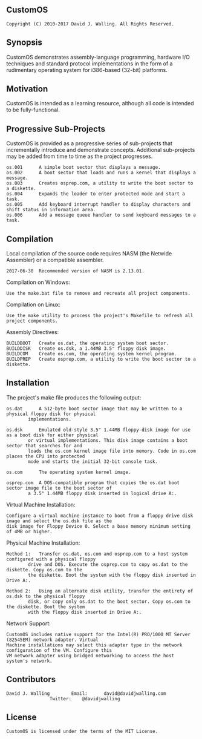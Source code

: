 ## CustomOS

	Copyright (C) 2010-2017 David J. Walling. All Rights Reserved.

## Synopsis

CustomOS demonstrates assembly-language programming, hardware I/O techniques and standard
protocol implementations in the form of a rudimentary operating system for i386-based (32-bit) platforms.

## Motivation

CustomOS is intended as a learning resource, although all code is intended to be fully-functional.

## Progressive Sub-Projects

CustomOS is provided as a progressive series of sub-projects that incrementally introduce and demonstrate concepts.
Additional sub-projects may be added from time to time as the project progresses.

	os.001		A simple boot sector that displays a message.
	os.002		A boot sector that loads and runs a kernel that displays a message.
	os.003		Creates osprep.com, a utility to write the boot sector to a diskette.
	os.004		Expands the loader to enter protected mode and start a task.
	os.005		Add keyboard interrupt handler to display characters and shift status in information area.
	os.006		Add a message queue handler to send keyboard messages to a task.

## Compilation

Local compilation of the source code requires NASM (the Netwide Assembler) or a compatible assembler.

	2017-06-30	Recommended version of NASM is 2.13.01.

Compilation on Windows:

	Use the make.bat file to remove and recreate all project components.

Compilation on Linux:

	Use the make utility to process the project's Makefile to refresh all project components.

Assembly Directives:

	BUILDBOOT	Create os.dat, the operating system boot sector.
	BUILDDISK	Create os.dsk, a 1.44MB 3.5" floppy disk image.
	BUILDCOM	Create os.com, the operating system kernel program.
	BUILDPREP	Create osprep.com, a utility to write the boot sector to a diskette.

## Installation

The project's make file produces the following output:

	os.dat		A 512-byte boot sector image that may be written to a physical floppy disk for physical
			implementations.

	os.dsk		Emulated old-style 3.5" 1.44MB floppy-disk image for use as a boot disk for either physical
			or virtual implementations. This disk image contains a boot sector that searches for and
			loads the os.com kernel image file into memory. Code in os.com places the CPU into protected
			mode and starts the initial 32-bit console task.

	os.com		The operating system kernel image.

	osprep.com	A DOS-compatible program that copies the os.dat boot sector image file to the boot sector of
			a 3.5" 1.44MB floppy disk inserted in logical drive A:.

Virtual Machine Installation:

	Configure a virtual machine instance to boot from a floppy drive disk image and select the os.dsk file as the
	disk image for Floppy Device 0. Select a base memory minimum setting of 4MB or higher.

Physical Machine Installation:

	Method 1:	Transfer os.dat, os.com and osprep.com to a host system configured with a physical floppy
			drive and DOS. Execute the osprep.com to copy os.dat to the diskette. Copy os.com to the
			the diskette. Boot the system with the floppy disk inserted in Drive A:.

	Method 2:	Using an alternate disk utility, transfer the entirety of os.dsk to the physical floppy
			disk, or copy only os.dat to the boot sector. Copy os.com to the diskette. Boot the system
			with the floppy disk inserted in Drive A:.

Network Support:

	CustomOS includes native support for the Intel(R) PRO/1000 MT Server (82545EM) network adapter. Virtual
	Machine installations may select this adapter type in the network configuration of the VM. Configure this
	VM network adapter using bridged networking to access the host system's network.

## Contributors

	David J. Walling		Email:		david@davidjwalling.com
					Twitter:	@davidjwalling

## License

	CustomOS is licensed under the terms of the MIT License.
